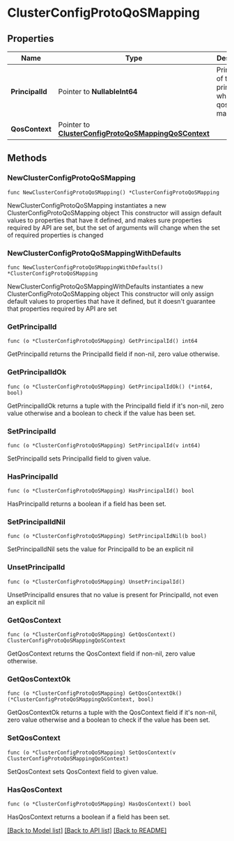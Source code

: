 # ClusterConfigProtoQoSMapping

## Properties

Name | Type | Description | Notes
------------ | ------------- | ------------- | -------------
**PrincipalId** | Pointer to **NullableInt64** | Principal id of the QoS principal to which qos_context maps to. | [optional] 
**QosContext** | Pointer to [**ClusterConfigProtoQoSMappingQoSContext**](ClusterConfigProtoQoSMappingQoSContext.md) |  | [optional] 

## Methods

### NewClusterConfigProtoQoSMapping

`func NewClusterConfigProtoQoSMapping() *ClusterConfigProtoQoSMapping`

NewClusterConfigProtoQoSMapping instantiates a new ClusterConfigProtoQoSMapping object
This constructor will assign default values to properties that have it defined,
and makes sure properties required by API are set, but the set of arguments
will change when the set of required properties is changed

### NewClusterConfigProtoQoSMappingWithDefaults

`func NewClusterConfigProtoQoSMappingWithDefaults() *ClusterConfigProtoQoSMapping`

NewClusterConfigProtoQoSMappingWithDefaults instantiates a new ClusterConfigProtoQoSMapping object
This constructor will only assign default values to properties that have it defined,
but it doesn't guarantee that properties required by API are set

### GetPrincipalId

`func (o *ClusterConfigProtoQoSMapping) GetPrincipalId() int64`

GetPrincipalId returns the PrincipalId field if non-nil, zero value otherwise.

### GetPrincipalIdOk

`func (o *ClusterConfigProtoQoSMapping) GetPrincipalIdOk() (*int64, bool)`

GetPrincipalIdOk returns a tuple with the PrincipalId field if it's non-nil, zero value otherwise
and a boolean to check if the value has been set.

### SetPrincipalId

`func (o *ClusterConfigProtoQoSMapping) SetPrincipalId(v int64)`

SetPrincipalId sets PrincipalId field to given value.

### HasPrincipalId

`func (o *ClusterConfigProtoQoSMapping) HasPrincipalId() bool`

HasPrincipalId returns a boolean if a field has been set.

### SetPrincipalIdNil

`func (o *ClusterConfigProtoQoSMapping) SetPrincipalIdNil(b bool)`

 SetPrincipalIdNil sets the value for PrincipalId to be an explicit nil

### UnsetPrincipalId
`func (o *ClusterConfigProtoQoSMapping) UnsetPrincipalId()`

UnsetPrincipalId ensures that no value is present for PrincipalId, not even an explicit nil
### GetQosContext

`func (o *ClusterConfigProtoQoSMapping) GetQosContext() ClusterConfigProtoQoSMappingQoSContext`

GetQosContext returns the QosContext field if non-nil, zero value otherwise.

### GetQosContextOk

`func (o *ClusterConfigProtoQoSMapping) GetQosContextOk() (*ClusterConfigProtoQoSMappingQoSContext, bool)`

GetQosContextOk returns a tuple with the QosContext field if it's non-nil, zero value otherwise
and a boolean to check if the value has been set.

### SetQosContext

`func (o *ClusterConfigProtoQoSMapping) SetQosContext(v ClusterConfigProtoQoSMappingQoSContext)`

SetQosContext sets QosContext field to given value.

### HasQosContext

`func (o *ClusterConfigProtoQoSMapping) HasQosContext() bool`

HasQosContext returns a boolean if a field has been set.


[[Back to Model list]](../README.md#documentation-for-models) [[Back to API list]](../README.md#documentation-for-api-endpoints) [[Back to README]](../README.md)


